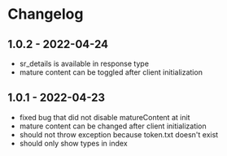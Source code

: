 # Changelog

## 1.0.2 - 2022-04-24
- sr_details is available in response type
- mature content can be toggled after client initialization

## 1.0.1 - 2022-04-23
- fixed bug that did not disable matureContent at init
- mature content can be changed after client initialization
- should not throw exception because token.txt doesn't exist
- should only show types in index
